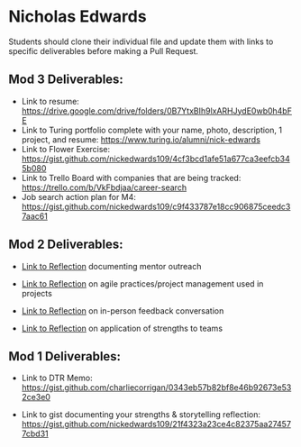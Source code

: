 # Nicholas Edwards

Students should clone their individual file and update them with links to specific deliverables before making a Pull Request.

## Mod 3 Deliverables:

* Link to resume: https://drive.google.com/drive/folders/0B7YtxBIh9lxARHJydE0wb0h4bFE
* Link to Turing portfolio complete with your name, photo, description, 1 project, and resume: https://www.turing.io/alumni/nick-edwards
* Link to Flower Exercise: https://gist.github.com/nickedwards109/4cf3bcd1afe51a677ca3eefcb345b080
* Link to Trello Board with companies that are being tracked: https://trello.com/b/VkFbdjaa/career-search
* Job search action plan for M4: https://gist.github.com/nickedwards109/c9f433787e18cc906875ceedc37aac61

## Mod 2 Deliverables:
* [Link to Reflection](https://gist.github.com/nickedwards109/632c4b09c4d55a797b422f8da49a4751) documenting mentor outreach

* [Link to Reflection](https://gist.github.com/nickedwards109/c714aaf4a077ade225e00f3ed17a221e) on agile practices/project management used in projects

* [Link to Reflection](https://gist.github.com/nickedwards109/d8000e5214910c3c6bb363293aaf0f01) on in-person feedback conversation

* [Link to Reflection](https://gist.github.com/nickedwards109/df58eb44cb0c14689571982c1cde1d5e) on application of strengths to teams


## Mod 1 Deliverables:
* Link to DTR Memo:
https://gist.github.com/charliecorrigan/0343eb57b82bf8e46b92673e532ce3e0

* Link to gist documenting your strengths & storytelling reflection:
https://gist.github.com/nickedwards109/21f4323a23ce4c82375aa274577cbd31
